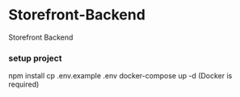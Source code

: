 # Storefront-Backend
Storefront Backend

### setup project
npm install
cp .env.example .env
docker-compose up -d (Docker is required)